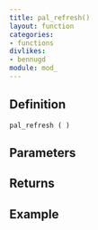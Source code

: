 ```yaml
---
title: pal_refresh()
layout: function
categories:
- functions
divlikes:
- bennugd
module: mod_
---
```


## Definition

    pal_refresh ( )

## Parameters

## Returns

## Example
